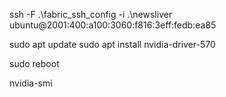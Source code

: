 ssh -F .\fabric_ssh_config -i .\newsliver ubuntu@2001:400:a100:3060:f816:3eff:fedb:ea85

sudo apt update
sudo apt install nvidia-driver-570

sudo reboot

nvidia-smi
